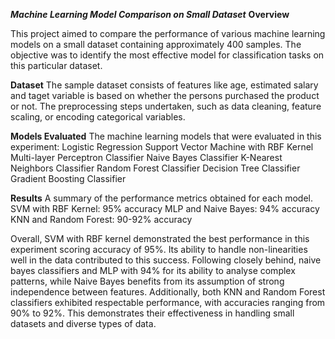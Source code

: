 ***Machine Learning Model Comparison on Small Dataset***
**Overview**

This project aimed to compare the performance of various machine learning models on a small dataset containing approximately 400 samples. The objective was to identify the most effective model for classification tasks on this particular dataset.

**Dataset**
The sample dataset consists of features like age, estimated salary and taget variable is based on whether the persons purchased the product or not. The preprocessing steps undertaken, such as data cleaning, feature scaling, or encoding categorical variables.

**Models Evaluated**
The machine learning models that were evaluated in this experiment:
Logistic Regression
Support Vector Machine with RBF Kernel
Multi-layer Perceptron Classifier
Naive Bayes Classifier
K-Nearest Neighbors Classifier
Random Forest Classifier
Decision Tree Classifier
Gradient Boosting Classifier

**Results**
A summary of the performance metrics obtained for each model.
SVM with RBF Kernel: 95% accuracy
MLP and Naive Bayes: 94% accuracy
KNN and Random Forest: 90-92% accuracy

Overall, SVM with RBF kernel demonstrated the best performance in this experiment scoring accuracy of 95%. Its ability to handle non-linearities well in the data contributed to this success. Following closely behind, naive bayes classifiers and MLP with 94% for its ability to analyse complex patterns, while Naive Bayes benefits from its assumption of strong independence between features. Additionally, both KNN and Random Forest classifiers exhibited respectable performance, with accuracies ranging from 90% to 92%. This demonstrates their effectiveness in handling small datasets and diverse types of data.
